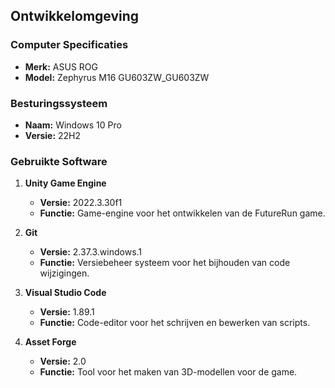 ## Ontwikkelomgeving

### Computer Specificaties

- **Merk:** ASUS ROG
- **Model:** Zephyrus M16 GU603ZW_GU603ZW

### Besturingssysteem

- **Naam:** Windows 10 Pro
- **Versie:** 22H2

### Gebruikte Software

1. **Unity Game Engine**
   - **Versie:** 2022.3.30f1
   - **Functie:** Game-engine voor het ontwikkelen van de FutureRun game.

2. **Git**
   - **Versie:** 2.37.3.windows.1
   - **Functie:** Versiebeheer systeem voor het bijhouden van code wijzigingen.

3. **Visual Studio Code**
   - **Versie:** 1.89.1
   - **Functie:** Code-editor voor het schrijven en bewerken van scripts.

4. **Asset Forge**
   - **Versie:** 2.0
   - **Functie:** Tool voor het maken van 3D-modellen voor de game.